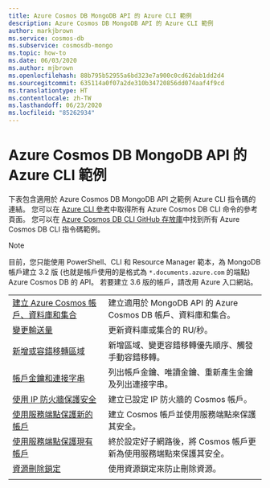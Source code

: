 ```yaml
---
title: Azure Cosmos DB MongoDB API 的 Azure CLI 範例
description: Azure Cosmos DB MongoDB API 的 Azure CLI 範例
author: markjbrown
ms.service: cosmos-db
ms.subservice: cosmosdb-mongo
ms.topic: how-to
ms.date: 06/03/2020
ms.author: mjbrown
ms.openlocfilehash: 88b795b52955a6bd323e7a900c0cd62dab1dd2d4
ms.sourcegitcommit: 635114a0f07a2de310b34720856dd074aaf4f9cd
ms.translationtype: HT
ms.contentlocale: zh-TW
ms.lasthandoff: 06/23/2020
ms.locfileid: "85262934"
---
```

# <a name="azure-cli-samples-for-azure-cosmos-db-mongodb-api"></a>Azure Cosmos DB MongoDB API 的 Azure CLI 範例

下表包含適用於 Azure Cosmos DB MongoDB API 之範例 Azure CLI 指令碼的連結。 您可以在 [Azure CLI 參考](/cli/azure/cosmosdb)中取得所有 Azure Cosmos DB CLI 命令的參考頁面。 您可以在 [Azure Cosmos DB CLI GitHub 存放庫](https://github.com/Azure-Samples/azure-cli-samples/tree/master/cosmosdb)中找到所有 Azure Cosmos DB CLI 指令碼範例。

> [!NOTE]
> 目前，您只能使用 PowerShell、CLI 和 Resource Manager 範本，為 MongoDB 帳戶建立 3.2 版 (也就是帳戶使用的是格式為 `*.documents.azure.com` 的端點) Azure Cosmos DB 的 API。 若要建立 3.6 版的帳戶，請改用 Azure 入口網站。

| |  |
|---|---|
| [建立 Azure Cosmos 帳戶、資料庫和集合](scripts/cli/mongodb/create.md?toc=%2fcli%2fazure%2ftoc.json)| 建立適用於 MongoDB API 的 Azure Cosmos DB 帳戶、資料庫和集合。 |
| [變更輸送量](scripts/cli/mongodb/throughput.md?toc=%2fcli%2fazure%2ftoc.json) | 更新資料庫或集合的 RU/秒。|
| [新增或容錯移轉區域](scripts/cli/common/regions.md?toc=%2fcli%2fazure%2ftoc.json) | 新增區域、變更容錯移轉優先順序、觸發手動容錯移轉。|
| [帳戶金鑰和連接字串](scripts/cli/common/keys.md?toc=%2fcli%2fazure%2ftoc.json) | 列出帳戶金鑰、唯讀金鑰、重新產生金鑰及列出連接字串。|
| [使用 IP 防火牆保護安全](scripts/cli/common/ipfirewall.md?toc=%2fcli%2fazure%2ftoc.json)| 建立已設定 IP 防火牆的 Cosmos 帳戶。|
| [使用服務端點保護新的帳戶](scripts/cli/common/service-endpoints.md?toc=%2fcli%2fazure%2ftoc.json)| 建立 Cosmos 帳戶並使用服務端點來保護其安全。|
| [使用服務端點保護現有帳戶](scripts/cli/common/service-endpoints-ignore-missing-vnet.md?toc=%2fcli%2fazure%2ftoc.json)| 終於設定好子網路後，將 Cosmos 帳戶更新為使用服務端點來保護其安全。|
| [資源刪除鎖定](scripts/cli/mongodb/lock.md?toc=%2fcli%2fazure%2ftoc.json)| 使用資源鎖定來防止刪除資源。|
|||
